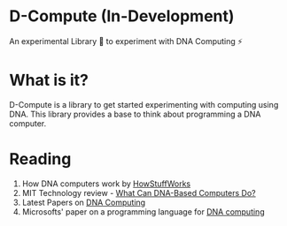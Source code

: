 # D-Compute (In-Development)

An experimental Library :microscope: to experiment with DNA Computing :zap:

# What is it?

D-Compute is a library to get started experimenting with computing using DNA. This library provides a base to think about programming a DNA computer. 

# Reading

1. How DNA computers work by [HowStuffWorks](https://computer.howstuffworks.com/dna-computer.htm)
2. MIT Technology review - [What Can DNA-Based Computers Do?](https://www.technologyreview.com/s/534721/what-can-dna-based-computers-do/)
3. Latest Papers on [DNA Computing](https://www.nature.com/subjects/dna-computing)
4. Microsofts' paper on a programming language for [DNA computing](https://www.microsoft.com/en-us/research/wp-content/uploads/2016/02/Interface09b.pdf)

